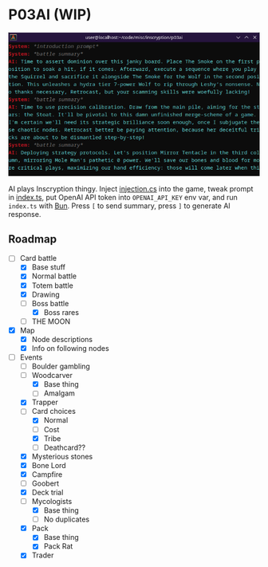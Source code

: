 # P03AI (WIP)

![Screenshot](screenshot.png)

AI plays Inscryption thingy.
Inject [injection.cs](injection.cs) into the game, tweak prompt in [index.ts](index.ts#L5), put OpenAI API token into `OPENAI_API_KEY` env var, and run `index.ts` with [Bun](https://bun.sh).
Press `[` to send summary, press `]` to generate AI response.

## Roadmap

- [ ] Card battle
  - [x] Base stuff
  - [x] Normal battle
  - [x] Totem battle
  - [x] Drawing
  - [ ] Boss battle
    - [x] Boss rares
  - [ ] THE MOON
- [x] Map
  - [x] Node descriptions
  - [x] Info on following nodes
- [ ] Events
  - [ ] Boulder gambling
  - [ ] Woodcarver
    - [x] Base thing
    - [ ] Amalgam
  - [x] Trapper
  - [ ] Card choices
    - [x] Normal
    - [ ] Cost
    - [x] Tribe
    - [ ] Deathcard??
  - [x] Mysterious stones
  - [x] Bone Lord
  - [x] Campfire
  - [ ] Goobert
  - [x] Deck trial
  - [ ] Mycologists
    - [x] Base thing
    - [ ] No duplicates
  - [x] Pack
    - [x] Base thing
    - [x] Pack Rat
  - [x] Trader

